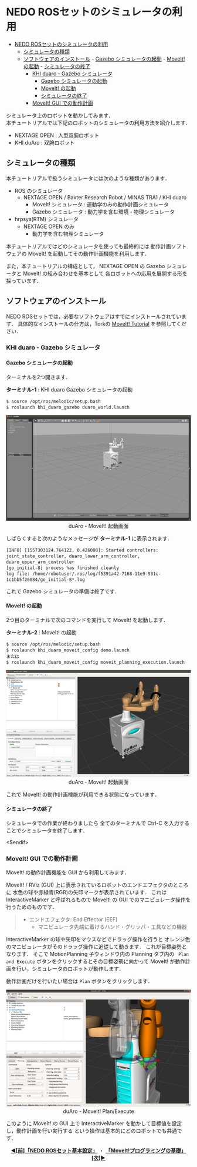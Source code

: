 # NEDO ROSセットのシミュレータの利用

<!-- TOC -->

- [NEDO ROSセットのシミュレータの利用](#nedo-rosセットのシミュレータの利用)
    - [シミュレータの種類](#シミュレータの種類)
    - [ソフトウェアのインストール](#ソフトウェアのインストール)
            - [Gazebo シミュレータの起動](#gazebo-シミュレータの起動)
            - [MoveIt! の起動](#moveit-の起動)
            - [シミュレータの終了](#シミュレータの終了)
        - [KHI duaro - Gazebo シミュレータ](#khi-duaro---gazebo-シミュレータ)
            - [Gazebo シミュレータの起動](#gazebo-シミュレータの起動-1)
            - [MoveIt! の起動](#moveit-の起動-1)
            - [シミュレータの終了](#シミュレータの終了-1)
        - [MoveIt! GUI での動作計画](#moveit-gui-での動作計画)

<!-- /TOC -->

シミュレータ上のロボットを動かしてみます．  
本チュートリアルでは下記のロボットのシミュレータの利用方法を紹介します．

- NEXTAGE OPEN : 人型双腕ロボット
- KHI duAro : 双腕ロボット

## シミュレータの種類

本チュートリアルで扱うシミュレータには次のような種類があります．

- ROS のシミュレータ
  - NEXTAGE OPEN / Baxter Research Robot / MINAS TRA1 / KHI duaro
    - MoveIt! シミュレータ : 運動学のみの動作計画シミュレータ
    - Gazebo シミュレータ : 動力学を含む環境・物理シミュレータ
- hrpsys(RTM) シミュレータ
  - NEXTAGE OPEN のみ
    - 動力学を含む物理シミュレータ

本チュートリアルではどのシミュレータを使っても最終的には
動作計画ソフトウェアの MoveIt! を起動してその動作計画機能を利用します．

また，本チュートリアルの構成として，
NEXTAGE OPEN の Gazebo シミュレータと MoveIt! の組み合わせを基本として
各ロボットへの応用を展開する形を採っています．


## ソフトウェアのインストール

NEDO ROSセットでは，必要なソフトウェアはすでにインストールされています．
具体的なインストールの仕方は，Torkの
[MoveIt! Tutorial](https://github.com/tork-a/tork_moveit_tutorial/releases/tag/0.0.10)
を参照してください．

<!--
#### Gazebo シミュレータの起動

1つ目のターミナルで次のコマンドを入力しして
NEXTAGE OPEN Gazebo シミュレータを起動します．

**ターミナル-1** : Gazebo シミュレータの起動
```
$ roslaunch nextage_gazebo nextage_world.launch
:
:
[go_initial-6] process has finished cleanly
log file: /home/robotuser/.ros/log/5d4ac8aa-baeb-11e7-af06-001c4284b313/go_initial-6*.log
:
```

Gazebo が起動して上記のターミナルの出力が得られたら Gazebo シミュレータ内の
NEXTAGE OPEN ロボットの準備が完了しています．

<div align="center">
<img src="figs/nextage_gazebo-starts.png"/>
</div>
<div style="text-align: center;">NEXTAGE - Gazebo 起動画面</div>

#### MoveIt! の起動

もう一つ端末を起動して，次のコマンドを入力して MoveIt! を起動します．

**ターミナル-2** : MoveIt! の起動
```
$ roslaunch nextage_moveit_config demo.launch
$ roslaunch nextage_moveit_config moveit_planning_execution.launch
```

<div align="center">
<img src="figs/nextage_moveit-starts.png"/>
</div>
<div style="text-align: center;">NEXTAGE - MoveIt! 起動画面</div>

これで MoveIt! の動作計画機能が利用できる状態になっています．

ここで，roslaunch について，確認しておきます．roslaunchコマンドは，

```
$ roslaunch <パッケージ名> <launchファイル名>
```

となっており，上では，

- パッケージ: nextage_moveit_config
- launchファイル: moveit_planning_execution.launch

が指定されています．これらの場所は，以下の通りです．

```
$ rospack find nextage_moveit_config
/opt/ros/melodic/share/nextage_moveit_config
```
rospack は ROS のパッケージ関連の操作や情報を表示するコマンドです．
つまり，このパッケージは /opt/ros/melodic/share/nextage_moveit_config に存在するということになります．

次に，rosls コマンドでこのパッケージの中身を見てみます．

```
$ rosls nextage_moveit_config
cmake  config  launch  package.xml   test
$ rosls nextage_moveit_config/launch/moveit_planning*
/opt/ros/melodic/share/nextage_moveit_config/moveit_planning_execution.launch
```

このように，指定されたパッケージの中のファイルを見ることができます．
この例では，moveit_planning_execution.launch ファイルが，/opt/ros/melodic/share/nextage_moveit_config/ の中にあることが確認できました．

#### シミュレータの終了

シミュレータを終了するには各ターミナルで Ctrl-C を入力してください．

-->

### KHI duaro - Gazebo シミュレータ

#### Gazebo シミュレータの起動

ターミナルを2つ開きます．

**ターミナル-1** : KHI duaro Gazebo シミュレータの起動
```
$ source /opt/ros/melodic/setup.bash
$ roslaunch khi_duaro_gazebo duaro_world.launch  
```

<div align="center">
<img src="figs/duaro-simulator_starts.png"/>
</div>
<div style="text-align: center;">duAro - MoveIt! 起動画面</div>

しばらくすると次のようなメッセージが **ターミナル-1** に表示されます．

```
[INFO] [1557303124.764122, 0.426000]: Started controllers: joint_state_controller, duaro_lower_arm_controller, duaro_upper_arm_controller
[go_initial-8] process has finished cleanly
log file: /home/robotuser/.ros/log/f5391a42-7168-11e9-931c-1c1bb5f26084/go_initial-8*.log
```

これで Gazebo シミュレータの準備は終了です．


#### MoveIt! の起動

2つ目のターミナルで次のコマンドを実行して MoveIt! を起動します．

**ターミナル-2** : MoveIt! の起動
```
$ source /opt/ros/melodic/setup.bash
$ roslaunch khi_duaro_moveit_config demo.launch
または
$ roslaunch khi_duaro_moveit_config moveit_planning_execution.launch
```
<div align="center">
<img src="figs/duaro-moveit_starts.png"/>
</div>
<div style="text-align: center;">duAro - MoveIt! 起動画面</div>

これで MoveIt! の動作計画機能が利用できる状態になっています．


#### シミュレータの終了

シミュレータでの作業が終わりましたら
全てのターミナルで Ctrl-C を入力することでシミュレータを終了します．

<$endif>


### MoveIt! GUI での動作計画

MoveIt! の動作計画機能を GUI から利用してみます．

MoveIt! / RViz (GUI) 上に表示されているロボットのエンドエフェクタのところに
水色の球や赤緑青(RGB)の矢印マークが表示されています．
これは InteractiveMarker と呼ばれるもので
MoveIt! の GUI でのマニピュレータ操作を行うためのものです．

> - エンドエフェクタ: End Effector (EEF)
>   - マニピュレータ先端に着けるハンド・グリッパ・工具などの機器

InteractiveMarker の球や矢印をマウスなどでドラッグ操作を行うと
オレンジ色のマニピュレータがそのドラッグ操作に追従して動きます．
これが目標姿勢となります．
そこで MotionPlanning 子ウィンドウ内の Planning タブ内の
` Plan and Execute` ボタンをクリックするとその目標姿勢に向かって
MoveIt! が動作計画を行い，シミュレータのロボットが動作します．

動作計画だけを行いたい場合は `Plan` ボタンをクリックします．

<div align="center">
<img src="figs/duaro_moveit_plan-execute.png"/>
</div>
<div style="text-align: center;">duAro - MoveIt! Plan/Execute</div>

このように MoveIt! の GUI 上で
InteractiveMarker を動かして目標値を設定し，動作計画を行い実行する
という操作は基本的にどのロボットでも共通です．

<div style="text-align: center;">
    <a href="../rosset_setting"><strong>◀[前]「NEDO ROSセット基本設定」</strong></a>
    ・
    <a href="../program_basic"><strong>「MoveIt!プログラミングの基礎」[次]▶</strong></a>
</div>

<!-- EOF -->
